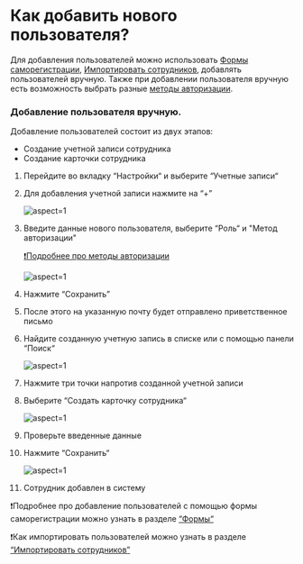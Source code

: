 # Как добавить нового пользователя?

Для добавления пользователей можно использовать [Формы саморегистрации](/doc/formy-OqNqRtmlAh), [Импортировать сотрудников](/doc/importirovat-sotrudnikov-IooaspqZSf), добавлять пользователей вручную. Также при добавлении пользователя вручную есть возможность выбрать разные [методы авторизации](/doc/metody-avtorizacii-8QhNjmEnSU).

### Добавление пользователя вручную.


Добавление пользователей состоит из двух этапов:

- Создание учетной записи сотрудника
- Создание карточки сотрудника


 1. Перейдите во вкладку “Настройки“ и выберите “Учетные записи“
 2. Для добавления учетной записи нажмите на “+”

     ![](/api/attachments.redirect?id=f8089b6d-f552-4f3b-ba70-d64b272f9af0 "aspect=1")
 3. Введите данные нового пользователя, выберите “Роль“ и "Метод авторизации"

    [❗Подробнее про методы авторизации](/doc/metody-avtorizacii-8QhNjmEnSU)

     ![](/api/attachments.redirect?id=e452d881-0732-41c3-ae89-b911d5740e69 "aspect=1")
 4. Нажмите “Сохранить”
 5. После этого на указанную почту будет отправлено приветственное письмо
 6. Найдите созданную учетную запись в списке или с помощью панели “Поиск“

     ![](/api/attachments.redirect?id=d51d39a6-aed3-4e93-8831-ac6a6f1f001b "aspect=1")
 7. Нажмите три точки напротив созданной учетной записи
 8. Выберите “Создать карточку сотрудника“

     ![](/api/attachments.redirect?id=7d8e6f16-6076-4287-ad83-727cae28ba25 "aspect=1")
 9. Проверьте введенные данные
10. Нажмите “Сохранить“

     ![](/api/attachments.redirect?id=4b848dbc-4582-4aa2-8466-e45a310402b8 "aspect=1")
11. Сотрудник добавлен в систему


❗Подробнее про добавление пользователей с помощью формы саморегистрации можно узнать в разделе [“Формы“](/doc/formy-OqNqRtmlAh) 

❗Как импортировать пользователей можно узнать в разделе [“Импортировать сотрудников”](/doc/importirovat-sotrudnikov-IooaspqZSf) 



